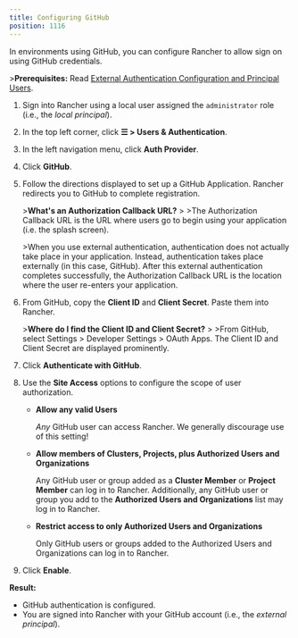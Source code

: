 ```yaml
---
title: Configuring GitHub
position: 1116
---
```


In environments using GitHub, you can configure Rancher to allow sign on using GitHub credentials.

\>**Prerequisites:** Read [External Authentication Configuration and Principal Users](https://rancher.com/docs/rancher/v2.6/en/admin-settings/authentication/#external-authentication-configuration-and-principal-users).

1.  Sign into Rancher using a local user assigned the `administrator` role (i.e., the _local principal_).
1.	In the top left corner, click **☰ \> Users & Authentication**.
1. In the left navigation menu, click **Auth Provider**.
1. Click **GitHub**.
1.	Follow the directions displayed to set up a GitHub Application. Rancher redirects you to GitHub to complete registration.

	\>**What's an Authorization Callback URL?**
	\>
	\>The Authorization Callback URL is the URL where users go to begin using your application (i.e. the splash screen).

	\>When you use external authentication, authentication does not actually take place in your application. Instead, authentication takes place externally (in this case, GitHub). After this external authentication completes successfully, the Authorization Callback URL is the location where the user re-enters your application.

1. From GitHub, copy the **Client ID** and **Client Secret**. Paste them into Rancher.

	\>**Where do I find the Client ID and Client Secret?**
	\>
	\>From GitHub, select Settings \> Developer Settings \> OAuth Apps. The Client ID and Client Secret are displayed prominently.

1.	Click **Authenticate with GitHub**.

1.	Use the **Site Access** options to configure the scope of user authorization.

	-	**Allow any valid Users**

		_Any_ GitHub user can access Rancher. We generally discourage use of this setting!

	-	**Allow members of Clusters, Projects, plus Authorized Users and Organizations**

		Any GitHub user or group added as a **Cluster Member** or **Project Member** can log in to Rancher. Additionally, any GitHub user or group you add to the **Authorized Users and Organizations** list may log in to Rancher.

	-	**Restrict access to only Authorized Users and Organizations**

		Only GitHub users or groups added to the Authorized Users and Organizations can log in to Rancher.
		
1.	Click **Enable**.

**Result:**

- GitHub authentication is configured.
- You are signed into Rancher with your GitHub account (i.e., the _external principal_).
